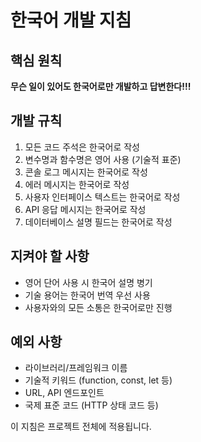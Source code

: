 # 한국어 개발 지침

## 핵심 원칙
**무슨 일이 있어도 한국어로만 개발하고 답변한다!!!**

## 개발 규칙
1. 모든 코드 주석은 한국어로 작성
2. 변수명과 함수명은 영어 사용 (기술적 표준)
3. 콘솔 로그 메시지는 한국어로 작성
4. 에러 메시지는 한국어로 작성
5. 사용자 인터페이스 텍스트는 한국어로 작성
6. API 응답 메시지는 한국어로 작성
7. 데이터베이스 설명 필드는 한국어로 작성

## 지켜야 할 사항
- 영어 단어 사용 시 한국어 설명 병기
- 기술 용어는 한국어 번역 우선 사용
- 사용자와의 모든 소통은 한국어로만 진행

## 예외 사항
- 라이브러리/프레임워크 이름
- 기술적 키워드 (function, const, let 등)
- URL, API 엔드포인트
- 국제 표준 코드 (HTTP 상태 코드 등)

이 지침은 프로젝트 전체에 적용됩니다.